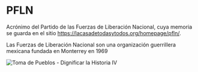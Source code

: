 # PFLN

Acrónimo del Partido de las Fuerzas de Liberación Nacional, cuya memoria se guarda en el sitio <https://lacasadetodasytodos.org/homepage/pfln/>.

Las Fuerzas de Liberación Nacional son una organización guerrillera mexicana fundada en Monterrey en 1969

![Toma de Pueblos - Dignificar la Historia IV](https://www.youtube.com/watch?v=gV2jGtgLsXA)
